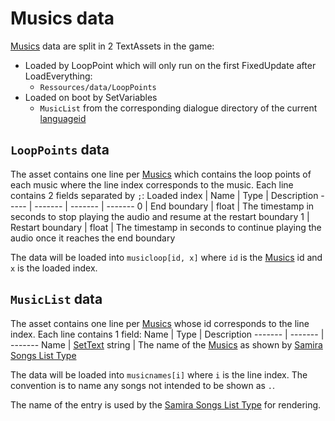 # Musics data

[Musics](../Enums%20and%20IDs/Musics.md) data are split in 2 TextAssets in the game:

* Loaded by LoopPoint which will only run on the first FixedUpdate after LoadEverything:
  * `Ressources/data/LoopPoints`
* Loaded on boot by SetVariables
  * `MusicList` from the corresponding dialogue directory of the current [languageid](../SetText/languageid.md)

## `LoopPoints` data

The asset contains one line per [Musics](../Enums%20and%20IDs/Musics.md) which contains the loop points of each music where the line index corresponds to the music. Each line contains 2 fields separated by `;`:
Loaded index | Name | Type |  Description
----- | ------- | ------- |  -------
0 | End boundary | float | The timestamp in seconds to stop playing the audio and resume at the restart boundary
1 | Restart boundary | float | The timestamp in seconds to continue playing the audio once it reaches the end boundary

The data will be loaded into `musicloop[id, x]` where `id` is the [Musics](../Enums%20and%20IDs/Musics.md) id and `x` is the loaded index.

## `MusicList` data

The asset contains one line per [Musics](../Enums%20and%20IDs/Musics.md) whose id corresponds to the line index. Each line contains 1 field:
Name | Type |  Description
------- | ------- |  -------
Name | [SetText](../SetText/SetText.md) string | The name of the [Musics](../Enums%20and%20IDs/Musics.md) as shown by [Samira Songs List Type](../ItemList/List%20Types%20Group%20Details/Samira%20Songs%20List%20Type.md)

The data will be loaded into `musicnames[i]` where `i` is the line index. The convention is to name any songs not intended to be shown as `.`.

The name of the entry is used by the [Samira Songs List Type](../ItemList/List%20Types%20Group%20Details/Samira%20Songs%20List%20Type.md) for rendering.
